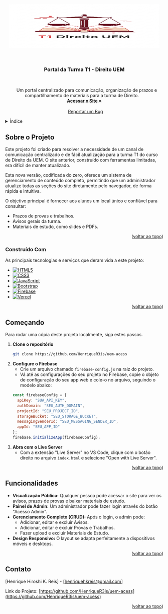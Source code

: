 <a id="readme-top"></a>

<br />
<div align="center">
  <a href="https://github.com/othneildrew/Best-README-Template">
    <img src="images/T1DireitoUEM-Logo.png" alt="Logo" width="480" height="140">
  </a>

  <h3 align="center">Portal da Turma T1 - Direito UEM</h3>

  <p align="center">
    Um portal centralizado para comunicação, organização de prazos e compartilhamento de materiais para a turma de Direito.
    <br />
    <a href="https://turmadireitouem.vercel.app"><strong>Acessar o Site »</strong></a>
    <br />
    <br />
    <a href="https://github.com/HenriqueR3is/uem-acess">Reportar um Bug</a>
  </p>
</div>

<details>
  <summary>Índice</summary>
  <ol>
    <li>
      <a href="#sobre-o-projeto">Sobre o Projeto</a>
      <ul>
        <li><a href="#construído-com">Construído Com</a></li>
      </ul>
    </li>
    <li><a href="#começando">Começando</a></li>
    <li><a href="#funcionalidades">Funcionalidades</a></li>
    <li><a href="#contato">Contato</a></li>
  </ol>
</details>

## Sobre o Projeto

Este projeto foi criado para resolver a necessidade de um canal de comunicação centralizado e de fácil atualização para a turma T1 do curso de Direito da UEM. O site anterior, construído com ferramentas limitadas, era difícil de manter atualizado.

Esta nova versão, codificada do zero, oferece um sistema de gerenciamento de conteúdo completo, permitindo que um administrador atualize todas as seções do site diretamente pelo navegador, de forma rápida e intuitiva.

O objetivo principal é fornecer aos alunos um local único e confiável para consultar:
* Prazos de provas e trabalhos.
* Avisos gerais da turma.
* Materiais de estudo, como slides e PDFs.

<p align="right">(<a href="#readme-top">voltar ao topo</a>)</p>

### Construído Com

As principais tecnologias e serviços que deram vida a este projeto:

* [![HTML5](https://img.shields.io/badge/HTML5-E34F26?style=for-the-badge&logo=html5&logoColor=white)](https://developer.mozilla.org/pt-BR/docs/Web/HTML)
* [![CSS3](https://img.shields.io/badge/CSS3-1572B6?style=for-the-badge&logo=css3&logoColor=white)](https://developer.mozilla.org/pt-BR/docs/Web/CSS)
* [![JavaScript](https://img.shields.io/badge/JavaScript-F7DF1E?style=for-the-badge&logo=javascript&logoColor=black)](https://developer.mozilla.org/pt-BR/docs/Web/JavaScript)
* [![Bootstrap](https://img.shields.io/badge/Bootstrap-7952B3?style=for-the-badge&logo=bootstrap&logoColor=white)](https://getbootstrap.com)
* [![Firebase](https://img.shields.io/badge/Firebase-FFCA28?style=for-the-badge&logo=firebase&logoColor=black)](https://firebase.google.com/)
* [![Vercel](https://img.shields.io/badge/Vercel-000000?style=for-the-badge&logo=vercel&logoColor=white)](https://vercel.com/)


<p align="right">(<a href="#readme-top">voltar ao topo</a>)</p>

## Começando

Para rodar uma cópia deste projeto localmente, siga estes passos.

1.  **Clone o repositório**
    ```sh
    git clone https://github.com/HenriqueR3is/uem-acess
    ```
2.  **Configure o Firebase**
    * Crie um arquivo chamado `firebase-config.js` na raiz do projeto.
    * Vá até as configurações do seu projeto no Firebase, copie o objeto de configuração do seu app web e cole-o no arquivo, seguindo o modelo abaixo:
    ```js
    const firebaseConfig = {
      apiKey: "SUA_API_KEY",
      authDomain: "SEU_AUTH_DOMAIN",
      projectId: "SEU_PROJECT_ID",
      storageBucket: "SEU_STORAGE_BUCKET",
      messagingSenderId: "SEU_MESSAGING_SENDER_ID",
      appId: "SEU_APP_ID"
    };
    firebase.initializeApp(firebaseConfig);
    ```
3.  **Abra com o Live Server**
    * Com a extensão "Live Server" no VS Code, clique com o botão direito no arquivo `index.html` e selecione "Open with Live Server".

<p align="right">(<a href="#readme-top">voltar ao topo</a>)</p>

## Funcionalidades

* **Visualização Pública:** Qualquer pessoa pode acessar o site para ver os avisos, prazos de provas e baixar materiais de estudo.
* **Painel de Admin:** Um administrador pode fazer login através do botão "Acesso Admin".
* **Gerenciamento Completo (CRUD):** Após o login, o admin pode:
    * Adicionar, editar e excluir Avisos.
    * Adicionar, editar e excluir Provas e Trabalhos.
    * Fazer upload e excluir Materiais de Estudo.
* **Design Responsivo:** O layout se adapta perfeitamente a dispositivos móveis e desktops.

<p align="right">(<a href="#readme-top">voltar ao topo</a>)</p>

## Contato

[Henrique Hiroshi K. Reis] - [henriquehkreis@gmail.com]

Link do Projeto: [https://github.com/HenriqueR3is/uem-acess](https://github.com/HenriqueR3is/uem-acess)

<p align="right">(<a href="#readme-top">voltar ao topo</a>)</p>